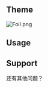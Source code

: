 ## Theme

![Foil.png](https://github.com/chenmingjia/Theme/blob/master/Foil.png)

## Usage


## Support
还有其他问题？




